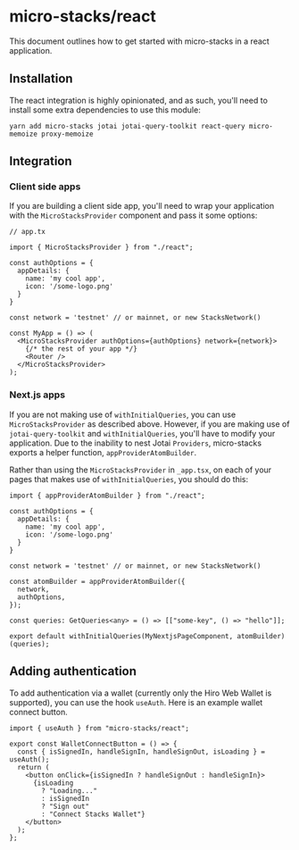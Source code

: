 # micro-stacks/react

This document outlines how to get started with micro-stacks in a react application.

## Installation

The react integration is highly opinionated, and as such, you'll need to install some extra dependencies to use this
module:

```shell
yarn add micro-stacks jotai jotai-query-toolkit react-query micro-memoize proxy-memoize
```

## Integration

### Client side apps

If you are building a client side app, you'll need to wrap your application with the `MicroStacksProvider` component and
pass it some options:

```tsx
// app.tx

import { MicroStacksProvider } from "./react";

const authOptions = {
  appDetails: {
    name: 'my cool app',
    icon: '/some-logo.png'
  }
}

const network = 'testnet' // or mainnet, or new StacksNetwork()

const MyApp = () => (
  <MicroStacksProvider authOptions={authOptions} network={network}>
    {/* the rest of your app */}
    <Router />
  </MicroStacksProvider>
);
```

### Next.js apps

If you are not making use of `withInitialQueries`, you can use `MicroStacksProvider` as described above. However, if you
are making use of `jotai-query-toolkit` and `withInitialQueries`, you'll have to modify your application. Due to the
inability to nest Jotai `Providers`, micro-stacks exports a helper function, `appProviderAtomBuilder`.

Rather than using the `MicroStacksProvider` in `_app.tsx`, on each of your pages that makes use of `withInitialQueries`,
you should do this:

```tsx
import { appProviderAtomBuilder } from "./react";

const authOptions = {
  appDetails: {
    name: 'my cool app',
    icon: '/some-logo.png'
  }
}

const network = 'testnet' // or mainnet, or new StacksNetwork()

const atomBuilder = appProviderAtomBuilder({
  network,
  authOptions,
});

const queries: GetQueries<any> = () => [["some-key", () => "hello"]];

export default withInitialQueries(MyNextjsPageComponent, atomBuilder)(queries);
```

## Adding authentication

To add authentication via a wallet (currently only the Hiro Web Wallet is supported), you can use the hook `useAuth`. Here is an example wallet connect button.

```tsx
import { useAuth } from "micro-stacks/react";

export const WalletConnectButton = () => {
  const { isSignedIn, handleSignIn, handleSignOut, isLoading } = useAuth();
  return (
    <button onClick={isSignedIn ? handleSignOut : handleSignIn}>
      {isLoading
        ? "Loading..."
        : isSignedIn
        ? "Sign out"
        : "Connect Stacks Wallet"}
    </button>
  );
};
```
